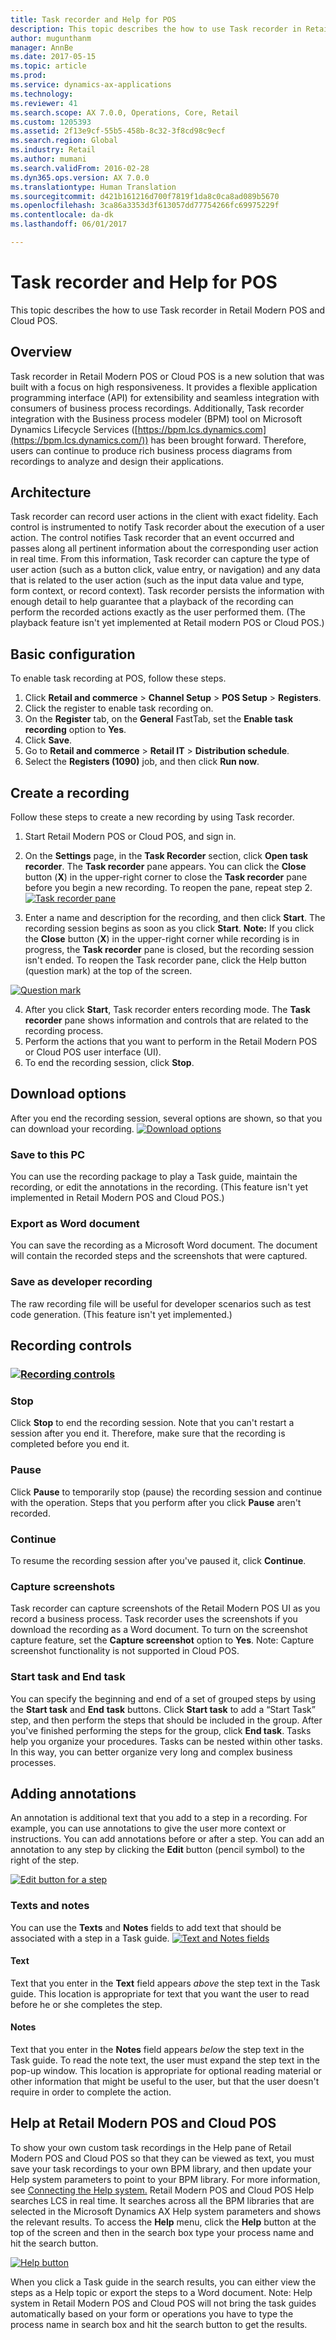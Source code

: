 ```yaml
---
title: Task recorder and Help for POS
description: This topic describes the how to use Task recorder in Retail Modern POS and Cloud POS.
author: mugunthanm
manager: AnnBe
ms.date: 2017-05-15
ms.topic: article
ms.prod: 
ms.service: dynamics-ax-applications
ms.technology: 
ms.reviewer: 41
ms.search.scope: AX 7.0.0, Operations, Core, Retail
ms.custom: 1205393
ms.assetid: 2f13e9cf-55b5-458b-8c32-3f8cd98c9ecf
ms.search.region: Global
ms.industry: Retail
ms.author: mumani
ms.search.validFrom: 2016-02-28
ms.dyn365.ops.version: AX 7.0.0
ms.translationtype: Human Translation
ms.sourcegitcommit: d421b161216d700f7819f1da8c0ca8ad089b5670
ms.openlocfilehash: 3ca86a3353d3f613057dd77754266fc69975229f
ms.contentlocale: da-dk
ms.lasthandoff: 06/01/2017

---
```


# <a name="task-recorder-and-help-for-pos"></a>Task recorder and Help for POS

This topic describes the how to use Task recorder in Retail Modern POS and Cloud POS.

<a name="overview"></a>Overview
--------

Task recorder in Retail Modern POS or Cloud POS is a new solution that was built with a focus on high responsiveness. It provides a flexible application programming interface (API) for extensibility and seamless integration with consumers of business process recordings. Additionally, Task recorder integration with the Business process modeler (BPM) tool on Microsoft Dynamics Lifecycle Services ([https://bpm.lcs.dynamics.com](https://bpm.lcs.dynamics.com/)) has been brought forward. Therefore, users can continue to produce rich business process diagrams from recordings to analyze and design their applications.

## <a name="architecture"></a>Architecture
Task recorder can record user actions in the client with exact fidelity. Each control is instrumented to notify Task recorder about the execution of a user action. The control notifies Task recorder that an event occurred and passes along all pertinent information about the corresponding user action in real time. From this information, Task recorder can capture the type of user action (such as a button click, value entry, or navigation) and any data that is related to the user action (such as the input data value and type, form context, or record context). Task recorder persists the information with enough detail to help guarantee that a playback of the recording can perform the recorded actions exactly as the user performed them. (The playback feature isn't yet implemented at Retail modern POS or Cloud POS.)

## <a name="basic-configuration"></a>Basic configuration
To enable task recording at POS, follow these steps.

1.  Click **Retail and commerce** &gt; **Channel Setup** &gt; **POS Setup** &gt; **Registers**.
2.  Click the register to enable task recording on.
3.  On the **Register** tab, on the **General** FastTab, set the **Enable task recording** option to **Yes**.
4.  Click **Save**.
5.  Go to **Retail and commerce** &gt; **Retail IT** &gt; **Distribution schedule**.
6.  Select the **Registers (1090)** job, and then click **Run now**.

## <a name="create-a-recording"></a>Create a recording
Follow these steps to create a new recording by using Task recorder.

1.  Start Retail Modern POS or Cloud POS, and sign in.
2.  On the **Settings** page, in the **Task Recorder** section, click **Open task recorder**. The **Task recorder** pane appears. You can click the **Close** button (**X**) in the upper-right corner to close the **Task recorder** pane before you begin a new recording. To reopen the pane, repeat step 2.
[![Task recorder pane](./media/newrecording-1024x450.jpg)](./media/newrecording.jpg)

3.  Enter a name and description for the recording, and then click **Start**. The recording session begins as soon as you click **Start**. **Note:** If you click the **Close** button (**X**) in the upper-right corner while recording is in progress, the **Task recorder** pane is closed, but the recording session isn't ended. To reopen the Task recorder pane, click the Help button (question mark) at the top of the screen. 

[![Question mark](./media/help.jpg)](./media/help.jpg)

4.  After you click **Start**, Task recorder enters recording mode. The **Task recorder** pane shows information and controls that are related to the recording process.
5.  Perform the actions that you want to perform in the Retail Modern POS or Cloud POS user interface (UI).
6.  To end the recording session, click **Stop**.

## <a name="download-options"></a>Download options
After you end the recording session, several options are shown, so that you can download your recording. 
[![Download options](./media/downlaod-options.jpg)](./media/downlaod-options.jpg)

### <a name="save-to-this-pc"></a>Save to this PC

You can use the recording package to play a Task guide, maintain the recording, or edit the annotations in the recording. (This feature isn't yet implemented in Retail Modern POS and Cloud POS.)

### <a name="export-as-word-document"></a>Export as Word document

You can save the recording as a Microsoft Word document. The document will contain the recorded steps and the screenshots that were captured.

### <a name="save-as-developer-recording"></a>Save as developer recording

The raw recording file will be useful for developer scenarios such as test code generation. (This feature isn't yet implemented.)

## <a name="recording-controls"></a>Recording controls
### <a name="recording-controlsmediacontrolsjpgmediacontrolsjpg"></a>[![Recording controls](./media/controls.jpg)](./media/controls.jpg)

### <a name="stop"></a>Stop

Click **Stop** to end the recording session. Note that you can't restart a session after you end it. Therefore, make sure that the recording is completed before you end it.

### <a name="pause"></a>Pause

Click **Pause** to temporarily stop (pause) the recording session and continue with the operation. Steps that you perform after you click **Pause** aren't recorded.

### <a name="continue"></a>Continue

To resume the recording session after you've paused it, click **Continue**.

### <a name="capture-screenshots"></a>Capture screenshots

Task recorder can capture screenshots of the Retail Modern POS UI as you record a business process. Task recorder uses the screenshots if you download the recording as a Word document. To turn on the screenshot capture feature, set the **Capture screenshot** option to **Yes**. Note: Capture screenshot functionality is not supported in Cloud POS.

### <a name="start-task-and-end-task"></a>Start task and End task

You can specify the beginning and end of a set of grouped steps by using the **Start task** and **End** **task** buttons. Click **Start task** to add a “Start Task” step, and then perform the steps that should be included in the group. After you've finished performing the steps for the group, click **End task**. Tasks help you organize your procedures. Tasks can be nested within other tasks. In this way, you can better organize very long and complex business processes.

## <a name="adding-annotations"></a>Adding annotations
An annotation is additional text that you add to a step in a recording. For example, you can use annotations to give the user more context or instructions. You can add annotations before or after a step. You can add an annotation to any step by clicking the **Edit** button (pencil symbol) to the right of the step. 

[![Edit button for a step](./media/annotate.jpg)](./media/annotate.jpg)

### <a name="texts-and-notes"></a>Texts and notes

You can use the **Texts** and **Notes** fields to add text that should be associated with a step in a Task guide.
[![Text and Notes fields](./media/annotatesteps.jpg)](./media/annotatesteps.jpg)

#### <a name="text"></a>Text

Text that you enter in the **Text** field appears *above* the step text in the Task guide. This location is appropriate for text that you want the user to read before he or she completes the step.

#### <a name="notes"></a>Notes

Text that you enter in the **Notes** field appears *below* the step text in the Task guide. To read the note text, the user must expand the step text in the pop-up window. This location is appropriate for optional reading material or other information that might be useful to the user, but that the user doesn't require in order to complete the action.

## <a name="help-at-retail-modern-pos-and-cloud-pos"></a>Help at Retail Modern POS and Cloud POS
To show your own custom task recordings in the Help pane of Retail Modern POS and Cloud POS so that they can be viewed as text, you must save your task recordings to your own BPM library, and then update your Help system parameters to point to your BPM library. For more information, see [Connecting the Help system.](https://ax.help.dynamics.com/en/wiki/working-with-help/#connecting-the-help-system) Retail Modern POS and Cloud POS Help searches LCS in real time. It searches across all the BPM libraries that are selected in the Microsoft Dynamics AX Help system parameters and shows the relevant results. To access the **Help** menu, click the **Help** button at the top of the screen and then in the search box type your process name and hit the search button. 

[![Help button](./media/help.jpg)](./media/help.jpg) 

When you click a Task guide in the search results, you can either view the steps as a Help topic or export the steps to a Word document. Note: Help system in Retail Modern POS and Cloud POS will not bring the task guides automatically based on your form or operations you have to type the process name in search box and hit the search button to get the results.


